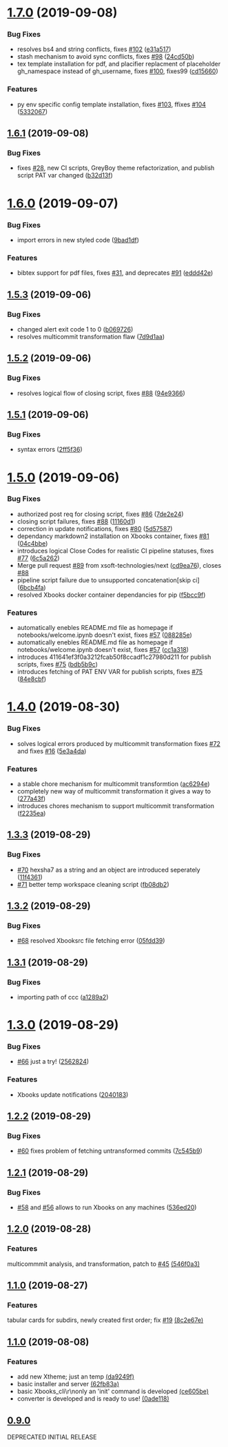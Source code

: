 # [1.7.0](https://github.com/xsoft-technologies/Xbooks/compare/v1.6.1...v1.7.0) (2019-09-08)


### Bug Fixes

* resolves bs4 and string conflicts, fixes [#102](https://github.com/xsoft-technologies/Xbooks/issues/102) ([e31a517](https://github.com/xsoft-technologies/Xbooks/commit/e31a517))
* stash mechanism to avoid sync conflicts, fixes [#98](https://github.com/xsoft-technologies/Xbooks/issues/98) ([24cd50b](https://github.com/xsoft-technologies/Xbooks/commit/24cd50b))
* tex template installation for pdf, and placifier replacment of placeholder gh_namespace instead of gh_username, fixes [#100](https://github.com/xsoft-technologies/Xbooks/issues/100), fixes99 ([cd15660](https://github.com/xsoft-technologies/Xbooks/commit/cd15660))


### Features

* py env specific config template installation, fixes [#103](https://github.com/xsoft-technologies/Xbooks/issues/103), ffixes [#104](https://github.com/xsoft-technologies/Xbooks/issues/104) ([5332067](https://github.com/xsoft-technologies/Xbooks/commit/5332067))

## [1.6.1](https://github.com/xsoft-technologies/Xbooks/compare/v1.6.0...v1.6.1) (2019-09-08)


### Bug Fixes

* fixes [#28](https://github.com/xsoft-technologies/Xbooks/issues/28), new CI scripts, GreyBoy theme refactorization, and publish script PAT var changed ([b32d13f](https://github.com/xsoft-technologies/Xbooks/commit/b32d13f))

# [1.6.0](https://github.com/xsoft-technologies/Xbooks/compare/v1.5.3...v1.6.0) (2019-09-07)


### Bug Fixes

* import errors in new styled code ([9bad1df](https://github.com/xsoft-technologies/Xbooks/commit/9bad1df))


### Features

* bibtex support for pdf files, fixes [#31](https://github.com/xsoft-technologies/Xbooks/issues/31), and deprecates [#91](https://github.com/xsoft-technologies/Xbooks/issues/91) ([eddd42e](https://github.com/xsoft-technologies/Xbooks/commit/eddd42e))

## [1.5.3](https://github.com/xsoft-technologies/Xbooks/compare/v1.5.2...v1.5.3) (2019-09-06)


### Bug Fixes

* changed alert exit code 1 to 0 ([b069726](https://github.com/xsoft-technologies/Xbooks/commit/b069726))
* resolves multicommit transformation flaw ([7d9d1aa](https://github.com/xsoft-technologies/Xbooks/commit/7d9d1aa))

## [1.5.2](https://github.com/xsoft-technologies/Xbooks/compare/v1.5.1...v1.5.2) (2019-09-06)


### Bug Fixes

* resolves logical flow of closing script, fixes [#88](https://github.com/xsoft-technologies/Xbooks/issues/88) ([94e9366](https://github.com/xsoft-technologies/Xbooks/commit/94e9366))

## [1.5.1](https://github.com/xsoft-technologies/Xbooks/compare/v1.5.0...v1.5.1) (2019-09-06)


### Bug Fixes

* syntax errors ([2ff5f36](https://github.com/xsoft-technologies/Xbooks/commit/2ff5f36))

# [1.5.0](https://github.com/xsoft-technologies/Xbooks/compare/v1.4.0...v1.5.0) (2019-09-06)


### Bug Fixes

* authorized post req for closing script, fixes [#86](https://github.com/xsoft-technologies/Xbooks/issues/86) ([7de2e24](https://github.com/xsoft-technologies/Xbooks/commit/7de2e24))
* closing script failures, fixes [#88](https://github.com/xsoft-technologies/Xbooks/issues/88) ([11160d1](https://github.com/xsoft-technologies/Xbooks/commit/11160d1))
* correction in update notifications, fixes [#80](https://github.com/xsoft-technologies/Xbooks/issues/80) ([5d57587](https://github.com/xsoft-technologies/Xbooks/commit/5d57587))
* dependancy markdown2 installation on Xbooks container, fixes [#81](https://github.com/xsoft-technologies/Xbooks/issues/81) ([04c4bbe](https://github.com/xsoft-technologies/Xbooks/commit/04c4bbe))
* introduces logical Close Codes for realistic CI pipeline statuses, fixes [#77](https://github.com/xsoft-technologies/Xbooks/issues/77) ([6c5a262](https://github.com/xsoft-technologies/Xbooks/commit/6c5a262))
* Merge pull request [#89](https://github.com/xsoft-technologies/Xbooks/issues/89) from xsoft-technologies/next ([cd9ea76](https://github.com/xsoft-technologies/Xbooks/commit/cd9ea76)), closes [#88](https://github.com/xsoft-technologies/Xbooks/issues/88)
* pipeline script failure due to unsupported concatenation[skip ci] ([6bcb4fa](https://github.com/xsoft-technologies/Xbooks/commit/6bcb4fa))
* resolved Xbooks docker container dependancies for pip ([f5bcc9f](https://github.com/xsoft-technologies/Xbooks/commit/f5bcc9f))


### Features

* automatically enebles README.md file as homepage if notebooks/welcome.ipynb doesn't exist, fixes [#57](https://github.com/xsoft-technologies/Xbooks/issues/57) ([088285e](https://github.com/xsoft-technologies/Xbooks/commit/088285e))
* automatically enebles README.md file as homepage if notebooks/welcome.ipynb doesn't exist, fixes [#57](https://github.com/xsoft-technologies/Xbooks/issues/57) ([cc1a318](https://github.com/xsoft-technologies/Xbooks/commit/cc1a318))
* introduces 411641ef3f0a3212fcab50f8ccadf1c27980d211 for publish scripts, fixes [#75](https://github.com/xsoft-technologies/Xbooks/issues/75) ([bdb5b9c](https://github.com/xsoft-technologies/Xbooks/commit/bdb5b9c))
* introduces fetching of PAT ENV VAR for publish scripts, fixes [#75](https://github.com/xsoft-technologies/Xbooks/issues/75) ([84e8cbf](https://github.com/xsoft-technologies/Xbooks/commit/84e8cbf))


# [1.4.0](https://github.com/xsoft-technologies/Xbooks/compare/v1.3.3...v1.4.0) (2019-08-30)


### Bug Fixes

* solves logical errors produced by multicommit transformation fixes [#72](https://github.com/xsoft-technologies/Xbooks/issues/72) and fixes [#16](https://github.com/xsoft-technologies/Xbooks/issues/16) ([5e3a4da](https://github.com/xsoft-technologies/Xbooks/commit/5e3a4da))


### Features

* a stable chore mechanism for multicommit transformtion ([ac6294e](https://github.com/xsoft-technologies/Xbooks/commit/ac6294e))
* completely new way of multicommit transformation it gives a way to ([277a43f](https://github.com/xsoft-technologies/Xbooks/commit/277a43f))
* introduces chores mechanism to support multicommit transformation ([f2235ea](https://github.com/xsoft-technologies/Xbooks/commit/f2235ea))

## [1.3.3](https://github.com/xsoft-technologies/Xbooks/compare/v1.3.2...v1.3.3) (2019-08-29)


### Bug Fixes

* [#70](https://github.com/xsoft-technologies/Xbooks/issues/70) hexsha7 as a string and an object are introduced seperately ([11f4361](https://github.com/xsoft-technologies/Xbooks/commit/11f4361))
* [#71](https://github.com/xsoft-technologies/Xbooks/issues/71) better temp workspace cleaning script ([fb08db2](https://github.com/xsoft-technologies/Xbooks/commit/fb08db2))

## [1.3.2](https://github.com/xsoft-technologies/Xbooks/compare/v1.3.1...v1.3.2) (2019-08-29)


### Bug Fixes

* [#68](https://github.com/xsoft-technologies/Xbooks/issues/68) resolved Xbooksrc file fetching error ([05fdd39](https://github.com/xsoft-technologies/Xbooks/commit/05fdd39))

## [1.3.1](https://github.com/xsoft-technologies/Xbooks/compare/v1.3.0...v1.3.1) (2019-08-29)


### Bug Fixes

* importing path of ccc ([a1289a2](https://github.com/xsoft-technologies/Xbooks/commit/a1289a2))

# [1.3.0](https://github.com/xsoft-technologies/Xbooks/compare/v1.2.2...v1.3.0) (2019-08-29)


### Bug Fixes

* [#66](https://github.com/xsoft-technologies/Xbooks/issues/66) just a try! ([2562824](https://github.com/xsoft-technologies/Xbooks/commit/2562824))


### Features

* Xbooks update notifications ([2040183](https://github.com/xsoft-technologies/Xbooks/commit/2040183))

## [1.2.2](https://github.com/xsoft-technologies/Xbooks/compare/v1.2.1...v1.2.2) (2019-08-29)


### Bug Fixes

* [#60](https://github.com/xsoft-technologies/Xbooks/issues/60) fixes problem of fetching untransformed commits ([7c545b9](https://github.com/xsoft-technologies/Xbooks/commit/7c545b9))

## [1.2.1](https://github.com/xsoft-technologies/Xbooks/compare/v1.2.0...v1.2.1) (2019-08-29)


### Bug Fixes

* [#58](https://github.com/xsoft-technologies/Xbooks/issues/58) and [#56](https://github.com/xsoft-technologies/Xbooks/issues/56) allows to run Xbooks on any machines ([536ed20](https://github.com/xsoft-technologies/Xbooks/commit/536ed20))



## [1.2.0](https://github.com/xsoft-technologies/Xbooks/compare/v1.1.0...v1.2.0) (2019-08-28)


### Features

multicommmit analysis, and transformation, patch to [#45](https://github.com/xsoft-technologies/Xbooks/issues/45) 
[(546f0a3)](https://github.com/xsoft-technologies/Xbooks/commit/546f0a3)



## [1.1.0](https://github.com/xsoft-technologies/Xbooks/compare/v1.0.0...v1.1.0) (2019-08-27)

### Features
tabular cards for subdirs, newly created first order; fix [#19](https://github.com/xsoft-technologies/Xbooks/issues/19) [(8c2e67e)](https://github.com/xsoft-technologies/Xbooks/commit/8c2e67e)



## [1.1.0](https://github.com/xsoft-technologies/Xbooks/releases/tag/v1.0.0) (2019-08-08)

### Features
- add new Xtheme; just an temp [(da9249f)](https://github.com/xsoft-technologies/Xbooks/commit/da9249f)
- basic installer and server [(62fb83a)](https://github.com/xsoft-technologies/Xbooks/commit/62fb83a)
- basic Xbooks_cli\r\nonly an 'init' command is developed [(ce605be)](https://github.com/xsoft-technologies/Xbooks/commit/ce605be)
- converter is developed and is ready to use! [(0ade118)](https://github.com/xsoft-technologies/Xbooks/commit/0ade118)


## [0.9.0](https://github.com/xsoft-technologies/Xbooks/releases/tag/0.9.0)
DEPRECATED INITIAL RELEASE
